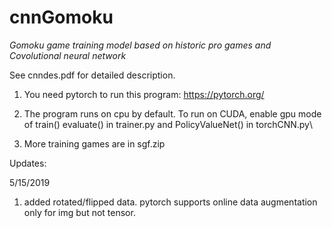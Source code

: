 # cnnGomoku

*Gomoku game training model based on historic pro games and Covolutional neural network*

See cnndes.pdf for detailed description.

1. You need pytorch to run this program: https://pytorch.org/

2. The program runs on cpu by default. To run on CUDA, enable gpu mode of train() evaluate() in trainer.py and PolicyValueNet() in torchCNN.py\

3. More training games are in sgf.zip 

Updates:

5/15/2019
1.  added rotated/flipped data. pytorch supports online data augmentation only for img but not tensor.
